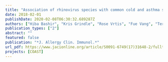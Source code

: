 ```yaml
---
title: "Association of rhinovirus species with common cold and asthma symptoms and bacterial pathogens"
date: 2018-02-01
publishDate: 2020-02-08T06:30:32.689287Z
authors: ["Hiba Bashir", "Kris Grindle", "Rose Vrtis", "Fue Vang", "Teresa Kang", "Lisa Salazar", "Beth Anderson", "Tressa Pappas", "Ronald Gangnon", "Mike Evans", "Dan Jackson", "Rob Lemanske", "Yury Bochkov", "Jim Gern"]
publication_types: ["2"]
abstract: ""
featured: false
publication: "*J. Allergy Clin. Immunol.*"
url_pdf: https://www.jacionline.org/article/S0091-6749(17)31648-2/fulltext
projects: [COAST]
---
```


